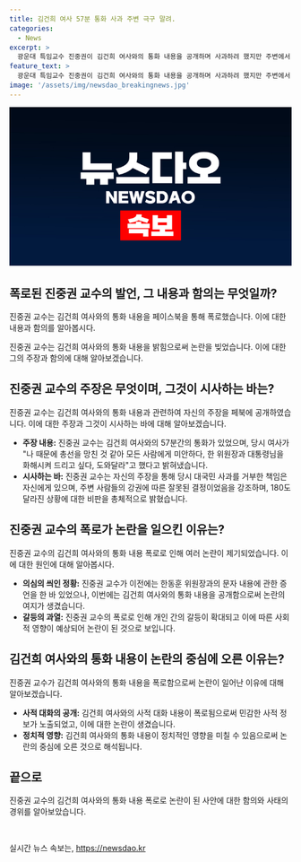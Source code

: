 ```yaml
---
title: 김건희 여사 57분 통화 사과 주변 극구 말려.
categories:
  - News
excerpt: >
  광운대 특임교수 진중권이 김건희 여사와의 통화 내용을 공개하며 사과하려 했지만 주변에서 막혔다고 주장했습니다. 김 여사는 총선에서의 사과를 거부하며 주변의 강압에 따른 결정이라고 말하며 친윤계를 비판했습니다. 이에 관련하여 한 후보 측은 문자 내용을 확인한 것을 부인하는 등 교착상태에 놓였습니다.
feature_text: >
  광운대 특임교수 진중권이 김건희 여사와의 통화 내용을 공개하며 사과하려 했지만 주변에서 막혔다고 주장했습니다. 김 여사는 총선에서의 사과를 거부하며 주변의 강압에 따른 결정이라고 말하며 친윤계를 비판했습니다. 이에 관련하여 한 후보 측은 문자 내용을 확인한 것을 부인하는 등 교착상태에 놓였습니다.
image: '/assets/img/newsdao_breakingnews.jpg'
---
```


<p><img src="/assets/img/newsdao_breakingnews.jpg" alt="flaretime 속보" /></p>

<h2 data-ke-size="size26">폭로된 진중권 교수의 발언, 그 내용과 함의는 무엇일까?</h2>

<p>진중권 교수는 김건희 여사와의 통화 내용을 페이스북을 통해 폭로했습니다. 이에 대한 내용과 함의를 알아봅시다.</p>

<p data-ke-size="size16">진중권 교수는 김건희 여사와의 통화 내용을 밝힘으로써 논란을 빚었습니다. 이에 대한 그의 주장과 함의에 대해 알아보겠습니다.</p>

<h2 data-ke-size="size26">진중권 교수의 주장은 무엇이며, 그것이 시사하는 바는?</h2>

<p>진중권 교수는 김건희 여사와의 통화 내용과 관련하여 자신의 주장을 페북에 공개하였습니다. 이에 대한 주장과 그것이 시사하는 바에 대해 알아보겠습니다.</p>

<ul>
  <li><b>주장 내용:</b> 진중권 교수는 김건희 여사와의 57분간의 통화가 있었으며, 당시 여사가 "나 때문에 총선을 망친 것 같아 모든 사람에게 미안하다, 한 위원장과 대통령님을 화해시켜 드리고 싶다, 도와달라"고 했다고 밝혀냈습니다.</li>
  <li><b>시사하는 바:</b> 진중권 교수는 자신의 주장을 통해 당시 대국민 사과를 거부한 책임은 자신에게 있으며, 주변 사람들의 강권에 따른 잘못된 결정이었음을 강조하며, 180도 달라진 상황에 대한 비판을 총체적으로 밝혔습니다.</li>
</ul>

<h2 data-ke-size="size26">진중권 교수의 폭로가 논란을 일으킨 이유는?</h2>

<p>진중권 교수의 김건희 여사와의 통화 내용 폭로로 인해 여러 논란이 제기되었습니다. 이에 대한 원인에 대해 알아봅시다.</p>

<ul>
  <li><b>의심의 씌인 정황:</b> 진중권 교수가 이전에는 한동훈 위원장과의 문자 내용에 관한 증언을 한 바 있었으나, 이번에는 김건희 여사와의 통화 내용을 공개함으로써 논란의 여지가 생겼습니다.</li>
  <li><b>갈등의 과열:</b> 진중권 교수의 폭로로 인해 개인 간의 갈등이 확대되고 이에 따른 사회적 영향이 예상되어 논란이 된 것으로 보입니다.</li>
</ul>

<h2 data-ke-size="size26">김건희 여사와의 통화 내용이 논란의 중심에 오른 이유는?</h2>

<p>진중권 교수가 김건희 여사와의 통화 내용을 폭로함으로써 논란이 일어난 이유에 대해 알아보겠습니다.</p>

<ul>
  <li><b>사적 대화의 공개:</b> 김건희 여사와의 사적 대화 내용이 폭로됨으로써 민감한 사적 정보가 노출되었고, 이에 대한 논란이 생겼습니다.</li>
  <li><b>정치적 영향:</b> 김건희 여사와의 통화 내용이 정치적인 영향을 미칠 수 있음으로써 논란의 중심에 오른 것으로 해석됩니다.</li>
</ul>

<h2 data-ke-size="size26">끝으로</h2>

<p>진중권 교수의 김건희 여사와의 통화 내용 폭로로 논란이 된 사안에 대한 함의와 사태의 경위를 알아보았습니다.</p>

<p data-ke-size="size16">&nbsp;</p>
실시간 뉴스 속보는, <a href="https://newsdao.kr" rel="dofollow">https://newsdao.kr</a>


